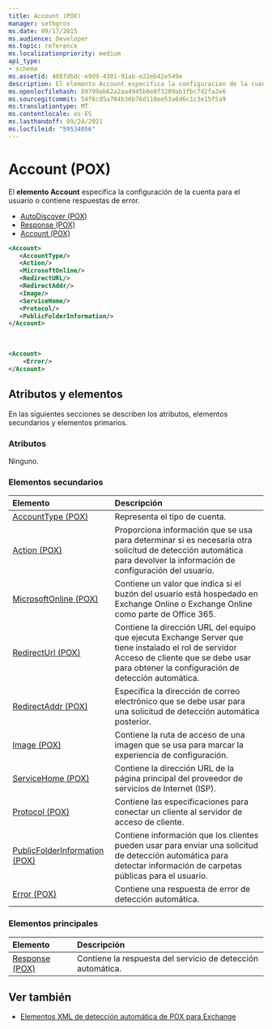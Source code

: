```yaml
---
title: Account (POX)
manager: sethgros
ms.date: 09/17/2015
ms.audience: Developer
ms.topic: reference
ms.localizationpriority: medium
api_type:
- schema
ms.assetid: 488fdbdc-e9d9-4301-91ab-e22eb42e549e
description: El elemento Account especifica la configuración de la cuenta para el usuario o contiene respuestas de error.
ms.openlocfilehash: 89799ab62a2aa4945b0e8f3209ab1fbc7d2fa2e6
ms.sourcegitcommit: 54f6cd5a704b36b76d110ee53a6d6c1c3e15f5a9
ms.translationtype: MT
ms.contentlocale: es-ES
ms.lasthandoff: 09/24/2021
ms.locfileid: "59534056"
---
```

# <a name="account-pox"></a>Account (POX)

El **elemento Account** especifica la configuración de la cuenta para el usuario o contiene respuestas de error. 
  
- [AutoDiscover (POX)](autodiscover-pox.md)
- [Response (POX)](response-pox.md)
- [Account (POX)](account-pox.md)
  
```XML
<Account>
   <AccountType/>
   <Action/>
   <MicrosoftOnline/>
   <RedirectURL/>
   <RedirectAddr/>
   <Image/>
   <ServiceHome/>
   <Protocol/>
   <PublicFolderInformation/>
</Account>
```

<br/>

```XML
<Account> 
    <Error/> 
</Account>
```

## <a name="attributes-and-elements"></a>Atributos y elementos

En las siguientes secciones se describen los atributos, elementos secundarios y elementos primarios.
  
### <a name="attributes"></a>Atributos

Ninguno.
  
### <a name="child-elements"></a>Elementos secundarios

|**Elemento**|**Descripción**|
|:-----|:-----|
|[AccountType (POX)](accounttype-pox.md) <br/> |Representa el tipo de cuenta.  <br/> |
|[Action (POX)](action-pox.md) <br/> |Proporciona información que se usa para determinar si es necesaria otra solicitud de detección automática para devolver la información de configuración del usuario.  <br/> |
|[MicrosoftOnline (POX)](microsoftonline-pox.md) <br/> |Contiene un valor que indica si el buzón del usuario está hospedado en Exchange Online o Exchange Online como parte de Office 365.  <br/> |
|[RedirectUrl (POX)](redirecturl-pox.md) <br/> |Contiene la dirección URL del equipo que ejecuta Exchange Server que tiene instalado el rol de servidor Acceso de cliente que se debe usar para obtener la configuración de detección automática.  <br/> |
|[RedirectAddr (POX)](redirectaddr-pox.md) <br/> |Especifica la dirección de correo electrónico que se debe usar para una solicitud de detección automática posterior.  <br/> |
|[Image (POX)](image-pox.md) <br/> |Contiene la ruta de acceso de una imagen que se usa para marcar la experiencia de configuración.  <br/> |
|[ServiceHome (POX)](servicehome-pox.md) <br/> |Contiene la dirección URL de la página principal del proveedor de servicios de Internet (ISP).  <br/> |
|[Protocol (POX)](protocol-pox.md) <br/> |Contiene las especificaciones para conectar un cliente al servidor de acceso de cliente.  <br/> |
|[PublicFolderInformation (POX)](publicfolderinformation-pox.md) <br/> |Contiene información que los clientes pueden usar para enviar una solicitud de detección automática para detectar información de carpetas públicas para el usuario.  <br/> |
|[Error (POX)](error-pox.md) <br/> |Contiene una respuesta de error de detección automática.  <br/> |
   
### <a name="parent-elements"></a>Elementos principales

|**Elemento**|**Descripción**|
|:-----|:-----|
|[Response (POX)](response-pox.md) <br/> |Contiene la respuesta del servicio de detección automática.  <br/> |
   
## <a name="see-also"></a>Ver también

- [Elementos XML de detección automática de POX para Exchange](pox-autodiscover-xml-elements-for-exchange.md)

